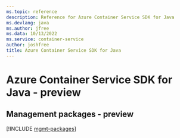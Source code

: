 ```yaml
---
ms.topic: reference
description: Reference for Azure Container Service SDK for Java
ms.devlang: java
ms.author: jfree
ms.data: 10/13/2022
ms.service: container-service
author: joshfree
title: Azure Container Service SDK for Java
---
```

# Azure Container Service SDK for Java - preview

## Management packages - preview
[!INCLUDE [mgmt-packages](container-service-mgmt-index.md)]